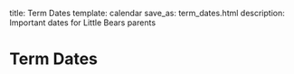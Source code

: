 title: Term Dates
template: calendar
save_as: term_dates.html
description: Important dates for Little Bears parents

# Term Dates
